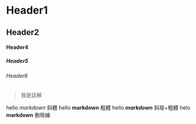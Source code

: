 # Header1
## Header2

#### Header4
##### Header5
###### Header6 

>我是註解

hello *markdown*  斜體
hello **markdown** 粗體
hello ***markdown*** 斜屉+粗體
helo __markdown__  刪除線
